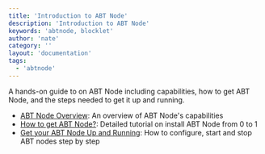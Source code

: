 ```yaml
---
title: 'Introduction to ABT Node'
description: 'Introduction to ABT Node'
keywords: 'abtnode, blocklet'
author: 'nate'
category: ''
layout: 'documentation'
tags:
  - 'abtnode'
---
```


A hands-on guide to on ABT Node including capabilities, how to get ABT Node, and the steps needed to get it up and running.

- [ABT Node Overview](./abtnode-overview): An overview of ABT Node's capabilities
- [How to get ABT Node?](./how-to-get-abtnode): Detailed tutorial on install ABT Node from 0 to 1
- [Get your ABT Node Up and Running](./setup-your-abt-node): How to configure, start and stop ABT nodes step by step

